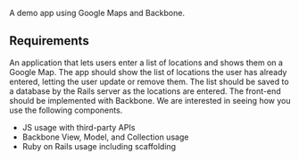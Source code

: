 A demo app using Google Maps and Backbone.

## Requirements

An application that lets users enter a list of locations and shows them on a Google Map. The app should show the list of locations the user has already entered, letting the user update or remove them. The list should be saved to a database by the Rails server as the locations are entered. The front-end should be implemented with Backbone. We are interested in seeing how you use the following components. 

* JS usage with third-party APIs
* Backbone View, Model, and Collection usage
* Ruby on Rails usage including scaffolding

